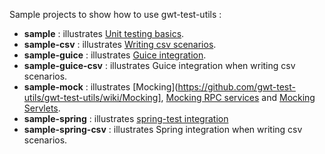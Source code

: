 Sample projects to show how to use gwt-test-utils :

* **sample** : illustrates [Unit testing basics](https://github.com/gwt-test-utils/gwt-test-utils/wiki/Unit-testing-basics).
* **sample-csv** : illustrates [Writing csv scenarios](https://github.com/gwt-test-utils/gwt-test-utils/wiki/Writing-csv-scenarios).
* **sample-guice** : illustrates [Guice integration](https://github.com/gwt-test-utils/gwt-test-utils/wiki/Integration-with-Guice).
* **sample-guice-csv** : illustrates Guice integration when writing csv scenarios.
* **sample-mock** : illustrates [Mocking](https://github.com/gwt-test-utils/gwt-test-utils/wiki/Mocking], [Mocking RPC services](https://github.com/gwt-test-utils/gwt-test-utils/wiki/Mocking-RPC-services) and [Mocking Servlets](https://github.com/gwt-test-utils/gwt-test-utils/wiki/Mocking-Servlets).
* **sample-spring** : illustrates [spring-test integration](https://github.com/gwt-test-utils/gwt-test-utils/wiki/Integration-with-Spring)
* **sample-spring-csv** : illustrates Spring integration when writing csv scenarios.
